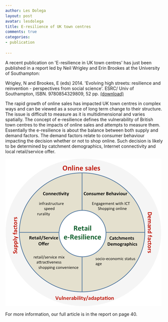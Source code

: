 ```yaml
---
author: Les Dolega
layout: post
avatar: lesdolega
title: E-resilience of UK town centres
comments: true
categories: 
- publication

---
```

A recent publication on 'E-resilience in UK town centres' has just been published in a report led by Neil Wrigley and Erin Brookes at the University of Southampton:

Wrigley, N and Brookes, E (eds) 2014. 'Evolving high streets: resilience and reinvention - perspectives from social science'. ESRC/ Univ of Southampton, ISBN. 9780854329809, 52 pp. [(download)](http://www.riben.org.uk/Cluster_publications_&_media/)

The rapid growth of online sales has impacted UK town centres in complex ways and can be viewed as a source of long term change to their structure. The issue is difficult to measure as it is multidimensional and varies spatially. The concept of e-resilience defines the vulnerability of British town centres to the impacts of online sales and attempts to measure them. Essentially the e-resilience is about the balance between both supply and demand factors. The demand factors relate to consumer behaviour impacting the decision whether or not to shop online. Such decision is likely to be determined by catchment demographics, Internet connectivity and local retail/service offer.

![e-Resilience Diagram](/public/images/e-res.png)

For more information, our full article is in the report on page 40.